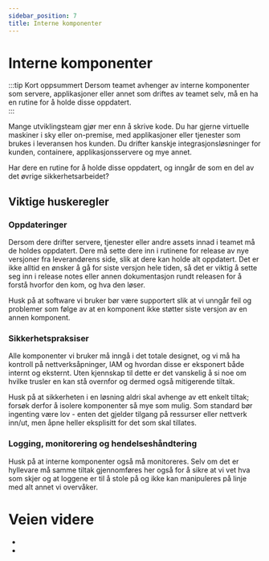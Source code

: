 ```yaml
---
sidebar_position: 7
title: Interne komponenter
---
```


# Interne komponenter

:::tip Kort oppsummert
Dersom teamet avhenger av interne komponenter som servere, applikasjoner eller annet som driftes av teamet selv, må en ha en rutine for å holde disse oppdatert.  
:::

Mange utviklingsteam gjør mer enn å skrive kode. Du har gjerne virtuelle maskiner i sky eller on-premise, med applikasjoner eller tjenester som brukes i leveransen hos kunden. Du drifter kanskje integrasjonsløsninger for kunden, containere, applikasjonsservere og mye annet. 

Har dere en rutine for å holde disse oppdatert, og inngår de som en del av det øvrige sikkerhetsarbeidet?

## Viktige huskeregler
### Oppdateringer
Dersom dere drifter servere, tjenester eller andre assets innad i teamet må de holdes oppdatert. Dere må sette dere inn i rutinene for release av nye versjoner fra leverandørens side, slik at dere kan holde alt oppdatert. Det er ikke alltid en ønsker å gå for siste versjon hele tiden, så det er viktig å sette seg inn i release notes eller annen dokumentasjon rundt releasen for å forstå hvorfor den kom, og hva den løser. 

Husk på at software vi bruker bør være supportert slik at vi unngår feil og problemer som følge av at en komponent ikke støtter siste versjon av en annen komponent. 

### Sikkerhetspraksiser
Alle komponenter vi bruker må inngå i det totale designet, og vi må ha kontroll på nettverksåpninger, IAM og hvordan disse er eksponert både internt og eksternt. Uten kjennskap til dette er det vanskelig å si noe om hvilke trusler en kan stå overnfor og dermed også mitigerende tiltak. 

Husk på at sikkerheten i en løsning aldri skal avhenge av ett enkelt tiltak; forsøk derfor å isolere komponenter så mye som mulig. Som standard bør ingenting være lov - enten det gjelder tilgang på ressurser eller nettverk inn/ut, men åpne heller eksplisitt for det som skal tillates. 

### Logging, monitorering og hendelseshåndtering
Husk på at interne komponenter også må monitoreres. Selv om det er hyllevare må samme tiltak gjennomføres her også for å sikre at vi vet hva som skjer og at loggene er til å stole på og ikke kan manipuleres på linje med alt annet vi overvåker. 

# Veien videre
* 
* 